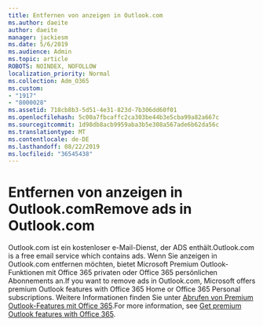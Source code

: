```yaml
---
title: Entfernen von anzeigen in Outlook.com
ms.author: daeite
author: daeite
manager: jackiesm
ms.date: 5/6/2019
ms.audience: Admin
ms.topic: article
ROBOTS: NOINDEX, NOFOLLOW
localization_priority: Normal
ms.collection: Adm_O365
ms.custom:
- "1917"
- "8000028"
ms.assetid: 718cb8b3-5d51-4e31-823d-7b306dd60f01
ms.openlocfilehash: 5c00a7fbcaffc2ca303be44b3e5cba99a82a667c
ms.sourcegitcommit: 1d98db8acb9959aba3b5e308a567ade6b62da56c
ms.translationtype: MT
ms.contentlocale: de-DE
ms.lasthandoff: 08/22/2019
ms.locfileid: "36545438"
---
```

# <a name="remove-ads-in-outlookcom"></a><span data-ttu-id="137e8-102">Entfernen von anzeigen in Outlook.com</span><span class="sxs-lookup"><span data-stu-id="137e8-102">Remove ads in Outlook.com</span></span>

<span data-ttu-id="137e8-103">Outlook.com ist ein kostenloser e-Mail-Dienst, der ADS enthält.</span><span class="sxs-lookup"><span data-stu-id="137e8-103">Outlook.com is a free email service which contains ads.</span></span> <span data-ttu-id="137e8-104">Wenn Sie anzeigen in Outlook.com entfernen möchten, bietet Microsoft Premium Outlook-Funktionen mit Office 365 privaten oder Office 365 persönlichen Abonnements an.</span><span class="sxs-lookup"><span data-stu-id="137e8-104">If you want to remove ads in Outlook.com, Microsoft offers premium Outlook features with Office 365 Home or Office 365 Personal subscriptions.</span></span> <span data-ttu-id="137e8-105">Weitere Informationen finden Sie unter [Abrufen von Premium Outlook-Features mit Office 365](https://go.microsoft.com/fwlink/?linkid=872181).</span><span class="sxs-lookup"><span data-stu-id="137e8-105">For more information, see [Get premium Outlook features with Office 365](https://go.microsoft.com/fwlink/?linkid=872181).</span></span>